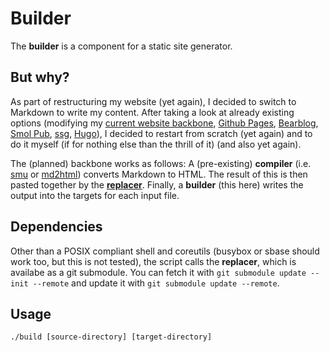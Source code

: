 # Builder

The **builder** is a component for a static site generator.

## But why?

As part of restructuring my website (yet again), I decided to switch to Markdown to write my content. After taking a look at already existing options (modifying my [current website backbone](https://www.nmke.de/index.php), [Github Pages](https://github.com/pages), [Bearblog](https://bearblog.dev), [Smol Pub](http://smol.pub), [ssg](https://romanzolotarev.com/ssg.html), [Hugo](https://gohugo.io/)), I decided to restart from scratch (yet again) and to do it myself (if for nothing else than the thrill of it) (and also yet again).

The (planned) backbone works as follows: A (pre-existing) **compiler** (i.e. [smu](https://github.com/karlb/smu) or [md2html](https://github.com/md4c/md4c)) converts Markdown to HTML. The result of this is then pasted together by the [**replacer**](https://github.com/nmke-de/replacer). Finally, a **builder** (this here) writes the output into the targets for each input file.

## Dependencies

Other than a POSIX compliant shell and coreutils (busybox or sbase should work too, but this is not tested), the script calls the **replacer**, which is availabe as a git submodule. You can fetch it with `git submodule update --init --remote` and update it with `git submodule update --remote`.

## Usage

`./build [source-directory] [target-directory]`

